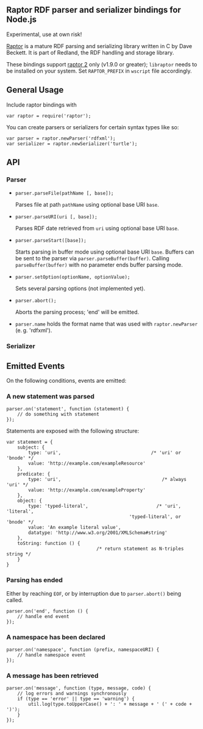 ## Raptor RDF parser and serializer bindings for Node.js

Experimental, use at own risk!

[Raptor](http://librdf.org/raptor/) is a mature RDF parsing and serializing library written in C by Dave Beckett. It is part of Redland, the RDF handling and storage library.

These bindings support [raptor 2](http://librdf.org/raptor/api/) only (v1.9.0 or greater); `libraptor` needs to be installed on your system. Set `RAPTOR_PREFIX` in  `wscript` file accordingly.

## General Usage

Include raptor bindings with

    var raptor = require('raptor');

You can create parsers or serializers for certain syntax types like so:

    var parser = raptor.newParser('rdfxml');
    var serializer = raptor.newSerializer('turtle');

## API

### Parser

* `parser.parseFile(pathName [, base]);`

    Parses file at path `pathName` using optional base URI `base`.

* `parser.parseURI(uri [, base]);`

    Parses RDF date retrieved from `uri` using optional base URI `base`.

* `parser.parseStart([base]);`

    Starts parsing in buffer mode using optional base URI `base`.
    Buffers can be sent to the parser via `parser.parseBuffer(buffer)`.
    Calling `parseBuffer(buffer)` with no parameter ends buffer parsing mode.

* `parser.setOption(optionName, optionValue);`

    Sets several parsing options (not implemented yet).

* `parser.abort();`

    Aborts the parsing process; 'end' will be emitted.

* `parser.name` holds the format name that was used with `raptor.newParser` (e.&thinsp;g. 'rdfxml').

### Serializer


## Emitted Events

On the following conditions, events are emitted:

### A new statement was parsed
    
    parser.on('statement', function (statement) {
        // do something with statement
    });

Statements are exposed with the following structure:

    var statement = {
        subject: {
            type: 'uri',                                 /* 'uri' or 'bnode' */
            value: 'http://example.com/exampleResource'
        }, 
        predicate: {
            type: 'uri',                                     /* always 'uri' */
            value: 'http://example.com/exampleProperty'
        }, 
        object: {
            type: 'typed-literal',                         /* 'uri', 'literal', 
                                                 'typed-literal', or 'bnode' */
            value: 'An example literal value', 
            datatype: 'http://www.w3.org/2001/XMLSchema#string'
        }, 
        toString: function () {
                                     /* return statement as N-triples string */
        }
    }

### Parsing has ended
Either by reaching `EOF`, or by interruption due to `parser.abort()` being called.

    parser.on('end', function () {
        // handle end event
    });

### A namespace has been declared

    parser.on('namespace', function (prefix, namespaceURI) {
        // handle namespace event
    });

### A message has been retrieved

    parser.on('message', function (type, message, code) {
        // log errors and warnings synchronously
        if (type == 'error' || type == 'warning') {
            util.log(type.toUpperCase() + ': ' + message + ' (' + code + ')');
        }
    });

